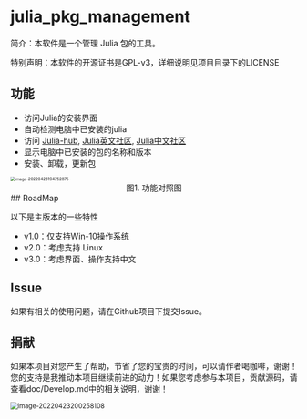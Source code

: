 # julia_pkg_management
简介：本软件是一个管理 Julia 包的工具。

特别声明：本软件的开源证书是GPL-v3，详细说明见项目目录下的LICENSE

## 功能

* 访问Julia的安装界面
* 自动检测电脑中已安装的julia
* 访问 [Julia-hub](https://juliahub.com/ui/Home), [Julia英文社区](https://discourse.julialang.org/), [Julia中文社区](https://discourse.juliacn.com/)
* 显示电脑中已安装的包的名称和版本
* 安装、卸载，更新包

<img src="https://s2.loli.net/2022/04/23/8nxCZVW5lbNL7Ei.png" alt="image-20220423194752875" style="zoom:50%;" />

<center>
    图1. 功能对照图
</center>
## RoadMap

以下是主版本的一些特性

- v1.0：仅支持Win-10操作系统
- v2.0：考虑支持 Linux
- v3.0：考虑界面、操作支持中文

## Issue

如果有相关的使用问题，请在Github项目下提交Issue。

## 捐献

如果本项目对您产生了帮助，节省了您的宝贵的时间，可以请作者喝咖啡，谢谢！您的支持是我推动本项目继续前进的动力！如果您考虑参与本项目，贡献源码，请查看doc/Develop.md中的相关说明，谢谢！

<img src="https://s2.loli.net/2022/04/23/lqmSZXOixFgzTpL.png" alt="image-20220423200258108" style="zoom: 80%;" />


